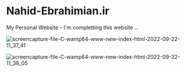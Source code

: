# Nahid-Ebrahimian.ir
My Personal Website - I'm completting this website ...


![screencapture-file-C-wamp64-www-new-index-html-2022-09-22-11_37_41](https://user-images.githubusercontent.com/82975802/191738727-f7dd3698-2868-4f31-bdb7-16c5320b6100.png)


![screencapture-file-C-wamp64-www-new-index-html-2022-09-22-11_38_05](https://user-images.githubusercontent.com/82975802/191738760-5174c15f-3bb9-4dcb-9676-a1c4c4a02ec8.png)
